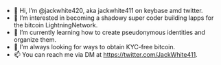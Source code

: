 - 👋 Hi, I’m @jackwhite420, aka jackwhite411 on keybase amd twitter.
- 👀 I’m interested in becoming a shadowy super coder building lapps for the bitcoin LightningNetwork.
- 🌱 I’m currently learning how to create pseudonymous identities and organize them.
- 💞️ I'm always looking for ways to obtain KYC-free bitcoin.
- 📫 You can reach me via DM at https://twitter.com/JackWhite411.
